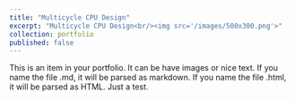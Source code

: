 ```yaml
---
title: "Multicycle CPU Design"
excerpt: "Multicycle CPU Design<br/><img src='/images/500x300.png'>"
collection: portfolio
published: false
---
```


This is an item in your portfolio. It can be have images or nice text. If you name the file .md, it will be parsed as markdown. If you name the file .html, it will be parsed as HTML.
Just a test.
